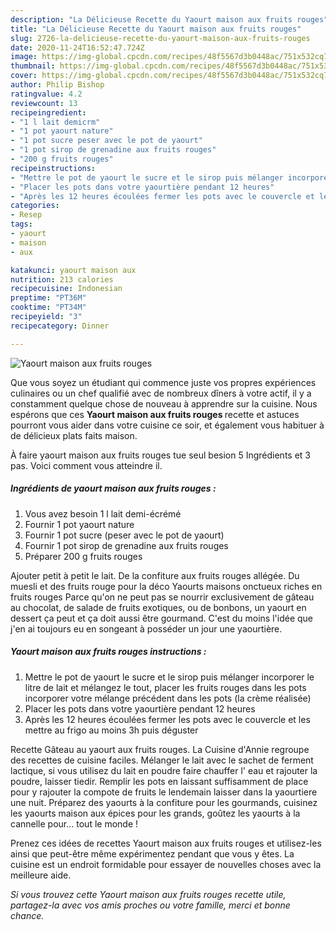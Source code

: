```yaml
---
description: "La Délicieuse Recette du Yaourt maison aux fruits rouges"
title: "La Délicieuse Recette du Yaourt maison aux fruits rouges"
slug: 2726-la-delicieuse-recette-du-yaourt-maison-aux-fruits-rouges
date: 2020-11-24T16:52:47.724Z
image: https://img-global.cpcdn.com/recipes/48f5567d3b0448ac/751x532cq70/yaourt-maison-aux-fruits-rouges-photo-principale-de-la-recette.jpg
thumbnail: https://img-global.cpcdn.com/recipes/48f5567d3b0448ac/751x532cq70/yaourt-maison-aux-fruits-rouges-photo-principale-de-la-recette.jpg
cover: https://img-global.cpcdn.com/recipes/48f5567d3b0448ac/751x532cq70/yaourt-maison-aux-fruits-rouges-photo-principale-de-la-recette.jpg
author: Philip Bishop
ratingvalue: 4.2
reviewcount: 13
recipeingredient:
- "1 l lait demicrm"
- "1 pot yaourt nature"
- "1 pot sucre peser avec le pot de yaourt"
- "1 pot sirop de grenadine aux fruits rouges"
- "200 g fruits rouges"
recipeinstructions:
- "Mettre le pot de yaourt le sucre et le sirop puis mélanger incorporer le litre de lait et mélangez le tout, placer les fruits rouges dans les pots incorporer votre mélange précédent dans les pots (la crème réalisée)"
- "Placer les pots dans votre yaourtière pendant 12 heures"
- "Après les 12 heures écoulées fermer les pots avec le couvercle et les mettre au frigo au moins 3h puis déguster"
categories:
- Resep
tags:
- yaourt
- maison
- aux

katakunci: yaourt maison aux 
nutrition: 213 calories
recipecuisine: Indonesian
preptime: "PT36M"
cooktime: "PT34M"
recipeyield: "3"
recipecategory: Dinner

---
```



![Yaourt maison aux fruits rouges](https://img-global.cpcdn.com/recipes/48f5567d3b0448ac/751x532cq70/yaourt-maison-aux-fruits-rouges-photo-principale-de-la-recette.jpg)

Que vous soyez un étudiant qui commence juste vos propres expériences culinaires ou un chef qualifié avec de nombreux dîners à votre actif, il y a constamment quelque chose de nouveau à apprendre sur la cuisine. Nous espérons que ces <strong> Yaourt maison aux fruits rouges </strong> recette et astuces pourront vous aider dans votre cuisine ce soir, et également vous habituer à de délicieux plats faits maison.

<!--inarticleads1-->

À faire yaourt maison aux fruits rouges tue seul besion 5 Ingrédients et 3 pas. Voici comment vous atteindre il.

##### Ingrédients de yaourt maison aux fruits rouges :

1. Vous avez besoin 1 l lait demi-écrémé
1. Fournir 1 pot yaourt nature
1. Fournir 1 pot sucre (peser avec le pot de yaourt)
1. Fournir 1 pot sirop de grenadine aux fruits rouges
1. Préparer 200 g fruits rouges


Ajouter petit à petit le lait. De la confiture aux fruits rouges allégée. Du muesli et des fruits rouge pour la déco Yaourts maisons onctueux riches en fruits rouges Parce qu&#39;on ne peut pas se nourrir exclusivement de gâteau au chocolat, de salade de fruits exotiques, ou de bonbons, un yaourt en dessert ça peut et ça doit aussi être gourmand. C&#39;est du moins l&#39;idée que j&#39;en ai toujours eu en songeant à posséder un jour une yaourtière. 

<!--inarticleads2-->

##### Yaourt maison aux fruits rouges instructions :

1. Mettre le pot de yaourt le sucre et le sirop puis mélanger incorporer le litre de lait et mélangez le tout, placer les fruits rouges dans les pots incorporer votre mélange précédent dans les pots (la crème réalisée)
1. Placer les pots dans votre yaourtière pendant 12 heures
1. Après les 12 heures écoulées fermer les pots avec le couvercle et les mettre au frigo au moins 3h puis déguster


Recette Gâteau au yaourt aux fruits rouges. La Cuisine d&#39;Annie regroupe des recettes de cuisine faciles. Mélanger le lait avec le sachet de ferment lactique, si vous utilisez du lait en poudre faire chauffer l&#39; eau et rajouter la poudre, laisser tiedir. Remplir les pots en laissant suffisamment de place pour y rajouter la compote de fruits le lendemain laisser dans la yaourtiere une nuit. Préparez des yaourts à la confiture pour les gourmands, cuisinez les yaourts maison aux épices pour les grands, goûtez les yaourts à la cannelle pour… tout le monde ! 

<!--inarticleads1-->

<p>
Prenez ces idées de recettes Yaourt maison aux fruits rouges et utilisez-les ainsi que peut-être même expérimentez pendant que vous y êtes. La cuisine est un endroit formidable pour essayer de nouvelles choses avec la meilleure aide.
</p>

<p>
<i>Si vous trouvez cette Yaourt maison aux fruits rouges recette utile, partagez-la avec vos amis proches ou votre famille, merci et bonne chance.</i>
</p>
